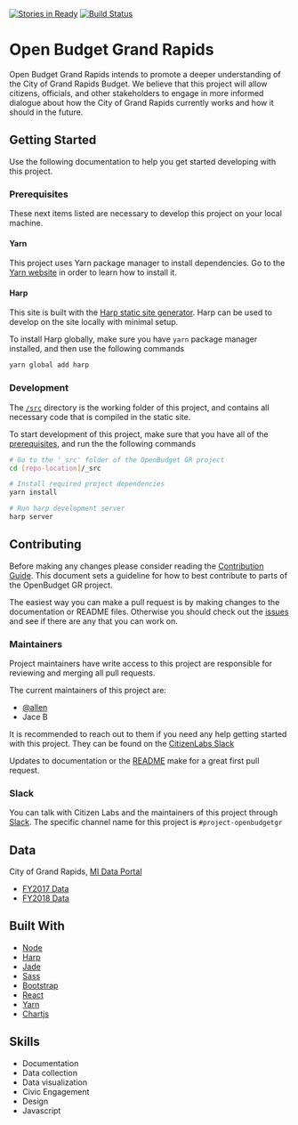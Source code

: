 [![Stories in Ready](https://badge.waffle.io/citizenlabsgr/openbudgetgr.svg?label=ready&title=Ready)](http://waffle.io/citizenlabsgr/openbudgetgr)
[![Build Status](https://travis-ci.org/citizenlabsgr/openbudgetgr.svg?branch=master)](https://travis-ci.org/citizenlabsgr/openbudgetgr)

# Open Budget Grand Rapids

Open Budget Grand Rapids intends to promote a deeper understanding of the City of Grand Rapids Budget. We believe that this project will allow citizens, officials, and other stakeholders to engage in more informed dialogue about how the City of Grand Rapids currently works and how it should in the future.

## Getting Started

Use the following documentation to help you get started developing with this project.

### Prerequisites

These next items listed are necessary to develop this project on your local machine.

#### Yarn

This project uses Yarn package manager to install dependencies. Go to the [Yarn website](https://yarnpkg.com/) in order to learn how to install it.

#### Harp

This site is built with the [Harp static site generator](http://harpjs.com/). Harp can be used to develop on the site locally with minimal setup.

To install Harp globally, make sure you have `yarn` package manager installed, and then use the following commands

```sh
yarn global add harp
```

### Development

The [`/src`](./_src) directory is the working folder of this project, and contains all necessary code that is compiled in the static site.

To start development of this project, make sure that you have all of the [prerequisites](#prerequisites), and run the the following commands

```sh
# Go to the '_src' folder of the OpenBudget GR project
cd [repo-location]/_src

# Install required project dependencies
yarn install

# Run harp development server
harp server
```

## Contributing

Before making any changes please consider reading the [Contribution Guide](./CONTRIBUTING.md). This document sets a guideline for how to best contribute to parts of the OpenBudget GR project.

The easiest way you can make a pull request is by making changes to the documentation or README files. Otherwise you should check out the [issues](https://github.com/citizenlabsgr/openbudgetgr/issues) and see if there are any that you can work on.

### Maintainers

Project maintainers have write access to this project are responsible for reviewing and merging all pull requests.

The current maintainers of this project are:
* [@allen](https://citizenlabs.slack.com/messages/@allen/)
* Jace B

It is recommended to reach out to them if you need any help getting started with this project. They can be found on the [CitizenLabs Slack](#slack)

Updates to documentation or the [README](/README.md) make for a great first pull request.

### Slack

You can talk with Citizen Labs and the maintainers of this project through [Slack](https://join.slack.com/t/citizenlabs/shared_invite/enQtNTQ0Mjk1NjQ3NjcxLTI0YTRhOWYzZGY4MTBjMWU0NzU0MGY1OTU3Y2YwYTkxZGI2ZTVhMjQwYWEwMWI4NGUwYjI3OTE3Y2NlNTdhNzU). The specific channel name for this project is `#project-openbudgetgr`

## Data

City of Grand Rapids, [MI Data Portal](https://www.grandrapidsmi.gov/GRData)

- [FY2017 Data](https://data.world/citizenlabs/city-of-grand-rapids-fy-2017-budget)
- [FY2018 Data](https://data.world/citizenlabs/city-of-grand-rapids-fy-2018-budget)

## Built With

- [Node](https://nodejs.org/en/)
- [Harp](http://harpjs.com/)
- [Jade](https://jade-lang.com/)
- [Sass](https://sass-lang.com/)
- [Bootstrap](https://getbootstrap.com/)
- [React](https://reactjs.org/)
- [Yarn](https://yarnpkg.com/en/)
- [Chartjs](https://www.chartjs.org/)

## Skills
- Documentation
- Data collection
- Data visualization
- Civic Engagement
- Design
- Javascript
